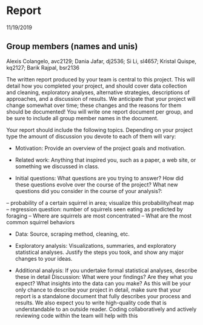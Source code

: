 Report
================
11/19/2019

## Group members (names and unis)

Alexis Colangelo, avc2129; Dania Jafar, dj2536; Si Li, sl4657; Kristal
Quispe, kq2127; Barik Rajpal, bsr2136

The written report produced by your team is central to this project.
This will detail how you completed your project, and should cover data
collection and cleaning, exploratory analyses, alternative strategies,
descriptions of approaches, and a discussion of results. We anticipate
that your project will change somewhat over time; these changes and the
reasons for them should be documented\! You will write one report
document per group, and be sure to include all group member names in the
document.

Your report should include the following topics. Depending on your
project type the amount of discussion you devote to each of them will
vary:

  - Motivation: Provide an overview of the project goals and motivation.

  - Related work: Anything that inspired you, such as a paper, a web
    site, or something we discussed in class.

  - Initial questions: What questions are you trying to answer? How did
    these questions evolve over the course of the project? What new
    questions did you consider in the course of your analysis?:

– probability of a certain squirrel in area; visualize this
probability/heat map – regression question: number of squirrels seen
eating as predicted by foraging – Where are squirrels are most
concentrated – What are the most common squirrel behaviors

  - Data: Source, scraping method, cleaning, etc.

  - Exploratory analysis: Visualizations, summaries, and exploratory
    statistical analyses. Justify the steps you took, and show any major
    changes to your ideas.

  - Additional analysis: If you undertake formal statistical analyses,
    describe these in detail Discussion: What were your findings? Are
    they what you expect? What insights into the data can you make? As
    this will be your only chance to describe your project in detail,
    make sure that your report is a standalone document that fully
    describes your process and results. We also expect you to write
    high-quality code that is understandable to an outside reader.
    Coding collaboratively and actively reviewing code within the team
    will help with this

